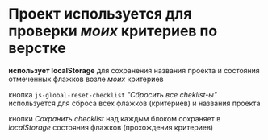 # Проект используется для проверки *моих* критериев по верстке

**использует localStorage** для сохранения названия проекта и состояния отмеченных флажков возле *моих* критериев

кнопка `js-global-reset-checklist` *"Сбросить все cheklist-ы"* используется для сброса всех флажков (критериев) и названия проекта

кнопки *Сохранить checklist* над каждым блоком сохраняет в *localStorage* состояния флажков (прохождения критериев)